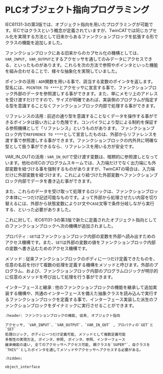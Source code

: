 # PLCオブジェクト指向プログラミング

IEC61131-3の第3版では、オブジェクト指向を用いたプログラミングが可能です。IECではクラスという概念が定義されていますが、TwinCATでは同じカプセル化を実現する方法として旧来からあるファンクションブロックを拡張する形でクラスの機能を追加しました。

ファンクションブロックにある旧来からのカプセル化の機構としては、`VAR_INPUT, VAR_OUTPUT`とするアクセッサを通してのみデータにアクセスできる、といったものがあります。これらを次の方法で参照やポインタといった機能を組み合わせることで、様々な抽象化を実現していました。

ポインタの活用
    : `ADR`関数を用いる事で、該当する変数のポインタを返します。型名には、`POINTER TO ****`とアクセッサに宣言する事で、ファンクションブロック外部のデータを参照渡しする事ができます。また、単にメモリ上のアドレスを受け渡すだけですので、サイズが明確であれば、実装側のプログラムが指定する型を意識することなくファンクションブロック内部で処理する事ができます。

リファレンスの活用
    : 前述の通り型を意識することなくデータを操作する事ができるポインタは扱い方により危険です。コンパイラにより型による制約を保証する参照機構として「リファレンス」というものがあります。
    ファンクションブロック内で`REFERENCE TO ****`として宣言したものは、外部からリファレンスを渡す事で参照渡しする事ができます。ファンクションブロックの内外共に明確な型として扱う事ができるなら、リファレンスを用いる方が安全です。

VAR_IN_OUTの活用
    : `VAR_IN_OUT`で受け渡す変数は、暗黙的に参照渡しとなっています。他社のIECのプログラムスキームでは、入力端だけでなく出力端にも外部変数を紐づける事を強制するものがありますが、TwinCATの場合は、入力端だけに外部変数を紐づけます。これにより紐づけた外部変数へファンクションブロック内部でデータを書き込む事ができます。

また、これらのデータを受け取って処理するロジックは、ファンクションブロック本体に一つだけ記述可能なものです。よって外部から処理させたい内容を切り替えるには、外部から状態変数により`IF`文や`CASE`文等で条件分岐しながら実行する、といった必要がありました。

これに対して、IEC61131-3の第3版で新たに定義されたオブジェクト指向としてのファンクションブロックへ次の機構が追加されました。

プロパティ
    : `GET`はファンクションブロック内部の変数を外部へ読み出すためのアクセス機構です。また、`SET`は外部の変数の値をファンクションブロック内部の変数へ書き込むためのアクセス機構です。

メソッド
    : 従来ファンクションブロックのボディに一つだけ定義できたものを、任意の名前を付けて複数の処理を定義する機構をメソッドと呼びます。外部のプログラム、および、ファンクションブロック内部のプログラムロジックが明示的に任意のメソッドを呼び出して処理を行う事ができます。

インターフェースと継承
    : 他のファンクションブロックの機能を継承して追加実装する機構や、共通のインターフェースを備えた抽象クラスを読み込んで実行するファンクションブロックを定義する事で、インターフェース実装した派生のファンクションブロックをダイナミックに実行させることができます。

```{csv-table}
:header: ファンクションブロックの機能, 従来, オブジェクト指向

アクセッサ, `VAR_INPUT`、`VAR_OUTPUT`、`VAR_IN_OUT` , プロパティの`GET`と`SET`
処理ロジック, ボディに一つだけ定義可能, メソッドとして複数定義可能
多態性の実現方法, ポインタ、参照, ポインタ、参照、インターフェース
継承機能の違い, 全てのアクセッサへアクセス可能, 親クラスを`SUPER^`、自クラスを`THIS^`としたポインタを通してメソッドやアクセッサへアクセスする必要がある。
```




```{toctree}
:hidden:

object_interface
```